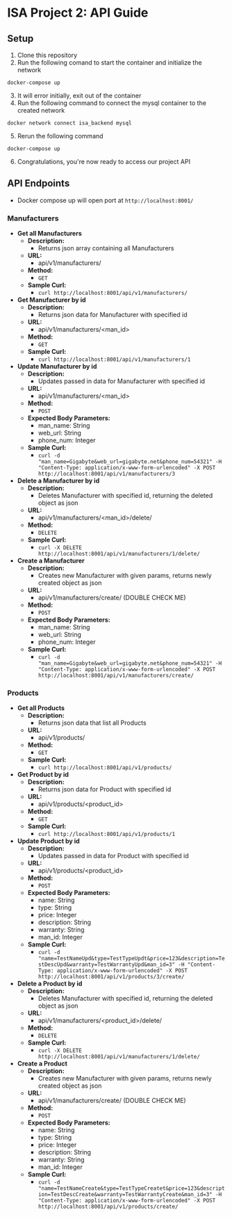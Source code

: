 # ISA Project 2: API Guide

## Setup
1. Clone this repository
2. Run the following comand to start the container and initialize the network
```shell
docker-compose up
```  
3. It will error initially, exit out of the container
4. Run the following command to connect the mysql container to the created network
```shell
docker network connect isa_backend mysql
``` 
5. Rerun the following command
```shell
docker-compose up
```  
6. Congratulations, you're now ready to access our project API

## API Endpoints
- Docker compose up will open port at `http://localhost:8001/`
### Manufacturers
- **Get all Manufacturers**
  * **Description:**
    * Returns json array containing all Manufacturers
  * **URL:**
    * api/v1/manufacturers/
  * **Method:**
    * `GET`
  * **Sample Curl:** 
    * `curl http://localhost:8001/api/v1/manufacturers/`
- **Get Manufacturer by id**
  * **Description:**
    * Returns json data for Manufacturer with specified id
  * **URL:**
    * api/v1/manufacturers/<man_id>
  * **Method:**
    * `GET`
  * **Sample Curl:** 
    * `curl http://localhost:8001/api/v1/manufacturers/1`
- **Update Manufacturer by id**
  * **Description:**
    * Updates passed in data for Manufacturer with specified id 
  * **URL:**
    * api/v1/manufacturers/<man_id>
  * **Method:**
    * `POST`
  * **Expected Body Parameters:**
    * man_name: String
    * web_url: String
    * phone_num: Integer
  * **Sample Curl:** 
    * `curl -d "man_name=Gigabyte&web_url=gigabyte.net&phone_num=54321" -H "Content-Type: application/x-www-form-urlencoded" -X POST http://localhost:8001/api/v1/manufacturers/3`
- **Delete a Manufacturer by id**
  * **Description:**
    * Deletes Manufacturer with specified id, returning the deleted object as json
  * **URL:**
    * api/v1/manufacturers/<man_id>/delete/
  * **Method:**
    * `DELETE`
  * **Sample Curl:** 
    * `curl -X DELETE http://localhost:8001/api/v1/manufacturers/1/delete/`
- **Create a Manufacturer**
  * **Description:**
    * Creates new Manufacturer with given params, returns newly created object as json
  * **URL:**
    * api/v1/manufacturers/create/ (DOUBLE CHECK ME)
  * **Method:**
    * `POST`
  * **Expected Body Parameters:**
    * man_name: String
    * web_url: String
    * phone_num: Integer
  * **Sample Curl:** 
    * `curl -d "man_name=Gigabyte&web_url=gigabyte.net&phone_num=54321" -H "Content-Type: application/x-www-form-urlencoded" -X POST http://localhost:8001/api/v1/manufacturers/create/`
### Products
- **Get all Products**
  * **Description:**
    * Returns json data that list all Products
  * **URL:**
    * api/v1/products/
  * **Method:**
    * `GET`
  * **Sample Curl:** 
    * `curl http://localhost:8001/api/v1/products/`
- **Get Product by id**
  * **Description:**
    * Returns json data for Product with specified id
  * **URL:**
    * api/v1/products/<product_id>
  * **Method:**
    * `GET`
  * **Sample Curl:** 
    * `curl http://localhost:8001/api/v1/products/1`
- **Update Product by id**
  * **Description:**
    * Updates passed in data for Product with specified id 
  * **URL:**
    * api/v1/products/<product_id>
  * **Method:**
    * `POST`
  * **Expected Body Parameters:**
    * name: String
    * type: String
    * price: Integer
    * description: String
    * warranty: String
    * man_id: Integer
  * **Sample Curl:** 
    * `curl -d "name=TestNameUpd&type=TestTypeUpdt&price=123&description=TestDescUpd&warranty=TestWarrantyUpd&man_id=3" -H "Content-Type: application/x-www-form-urlencoded" -X POST http://localhost:8001/api/v1/products/3/create/`
- **Delete a Product by id**
  * **Description:**
    * Deletes Manufacturer with specified id, returning the deleted object as json
  * **URL:**
    * api/v1/manufacturers/<product_id>/delete/
  * **Method:**
    * `DELETE`
  * **Sample Curl:** 
    * `curl -X DELETE http://localhost:8001/api/v1/manufacturers/1/delete/`
- **Create a Product**
  * **Description:**
    * Creates new Manufacturer with given params, returns newly created object as json
  * **URL:**
    * api/v1/manufacturers/create/ (DOUBLE CHECK ME)
  * **Method:**
    * `POST`
  * **Expected Body Parameters:**
    * name: String
    * type: String
    * price: Integer
    * description: String
    * warranty: String
    * man_id: Integer
  * **Sample Curl:** 
    * `curl -d "name=TestNameCreate&type=TestTypeCreatet&price=123&description=TestDescCreate&warranty=TestWarrantyCreate&man_id=3" -H "Content-Type: application/x-www-form-urlencoded" -X POST http://localhost:8001/api/v1/products/create/`

